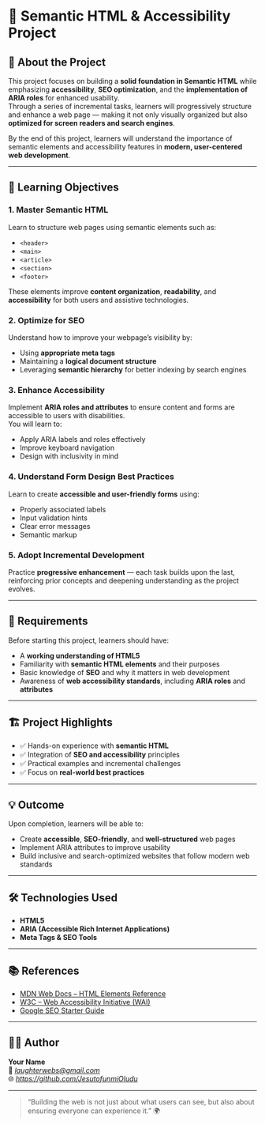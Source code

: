 # 🧩 Semantic HTML & Accessibility Project

## 📖 About the Project
This project focuses on building a **solid foundation in Semantic HTML** while emphasizing **accessibility**, **SEO optimization**, and the **implementation of ARIA roles** for enhanced usability.  
Through a series of incremental tasks, learners will progressively structure and enhance a web page — making it not only visually organized but also **optimized for screen readers and search engines**.

By the end of this project, learners will understand the importance of semantic elements and accessibility features in **modern, user-centered web development**.

---

## 🎯 Learning Objectives

### 1. Master Semantic HTML
Learn to structure web pages using semantic elements such as:
- `<header>`  
- `<main>`  
- `<article>`  
- `<section>`  
- `<footer>`

These elements improve **content organization**, **readability**, and **accessibility** for both users and assistive technologies.

### 2. Optimize for SEO
Understand how to improve your webpage’s visibility by:
- Using **appropriate meta tags**
- Maintaining a **logical document structure**
- Leveraging **semantic hierarchy** for better indexing by search engines

### 3. Enhance Accessibility
Implement **ARIA roles and attributes** to ensure content and forms are accessible to users with disabilities.  
You will learn to:
- Apply ARIA labels and roles effectively  
- Improve keyboard navigation  
- Design with inclusivity in mind  

### 4. Understand Form Design Best Practices
Learn to create **accessible and user-friendly forms** using:
- Properly associated labels  
- Input validation hints  
- Clear error messages  
- Semantic markup  

### 5. Adopt Incremental Development
Practice **progressive enhancement** — each task builds upon the last, reinforcing prior concepts and deepening understanding as the project evolves.

---

## 🧠 Requirements

Before starting this project, learners should have:
- A **working understanding of HTML5**
- Familiarity with **semantic HTML elements** and their purposes
- Basic knowledge of **SEO** and why it matters in web development
- Awareness of **web accessibility standards**, including **ARIA roles** and **attributes**

---

## 🏗️ Project Highlights

- ✅ Hands-on experience with **semantic HTML**
- ✅ Integration of **SEO and accessibility** principles
- ✅ Practical examples and incremental challenges
- ✅ Focus on **real-world best practices**

---

## 💡 Outcome
Upon completion, learners will be able to:
- Create **accessible**, **SEO-friendly**, and **well-structured** web pages  
- Implement ARIA attributes to improve usability  
- Build inclusive and search-optimized websites that follow modern web standards  

---

## 🛠️ Technologies Used
- **HTML5**
- **ARIA (Accessible Rich Internet Applications)**
- **Meta Tags & SEO Tools**

---

## 📚 References
- [MDN Web Docs – HTML Elements Reference](https://developer.mozilla.org/en-US/docs/Web/HTML/Element)  
- [W3C – Web Accessibility Initiative (WAI)](https://www.w3.org/WAI/)  
- [Google SEO Starter Guide](https://developers.google.com/search/docs/fundamentals/seo-starter-guide)

---

## 👨‍💻 Author
**Your Name**  
📧 *laughterwebs@gmail.com*  
🌐 *https://github.com/JesutofunmiOludu*  

---

> “Building the web is not just about what users can see, but also about ensuring everyone can experience it.” 🌍

